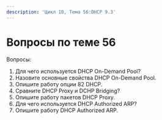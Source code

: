 ```yaml
---
description: 'Цикл 10, Тема 56:DHCP 9.3'
---
```


# Вопросы по теме 56

Вопросы:  
1. Для чего используется DHCP On-Demand Pool?  
2. Назовите основные свойства DHCP On-Demand Pool.  
3. Опишите работу опции 82 DHCP.  
4. Сравните DHCP Proxy и DCHP Bridging?  
5. Опишите работу пакетов DHCP Proxy.  
6. Для чего используется DHCP Authorized ARP?  
7. Опишите работу DHCP Authorized ARP.


